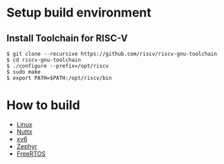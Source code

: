 # Setup build environment

## Install Toolchain for RISC-V

```
$ git clone --recursive https://github.com/riscv/riscv-gnu-toolchain
$ cd riscv-gnu-toolchain
$ ./configure --prefix=/opt/riscv
$ sudo make
$ export PATH=$PATH:/opt/riscv/bin
```

# How to build

 - [Linux]()
 - [Nuttx](./nuttx/README.md)
 - [xv6](./xv6/README.md)
 - [Zephyr](./zephyr/README.md)
 - [FreeRTOS]()
